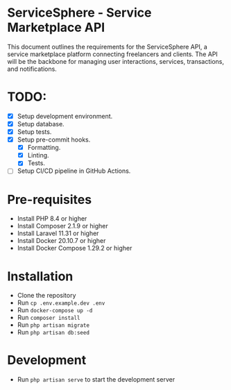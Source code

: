# ServiceSphere - Service Marketplace API

This document outlines the requirements for the ServiceSphere API, a service marketplace platform connecting freelancers and clients. The API will be the backbone for managing user interactions, services, transactions, and notifications.

# TODO:

-   [x] Setup development environment.
-   [x] Setup database.
-   [x] Setup tests.
-   [x] Setup pre-commit hooks.
    -   [x] Formatting.
    -   [x] Linting.
    -   [x] Tests.
-  [ ] Setup CI/CD pipeline in GitHub Actions.

# Pre-requisites

-   Install PHP 8.4 or higher
-   Install Composer 2.1.9 or higher
-   Install Laravel 11.31 or higher
-   Install Docker 20.10.7 or higher
-   Install Docker Compose 1.29.2 or higher

# Installation

-   Clone the repository
-   Run `cp .env.example.dev .env`
-   Run `docker-compose up -d`
-   Run `composer install`
-   Run `php artisan migrate`
-   Run `php artisan db:seed`

# Development

-   Run `php artisan serve` to start the development server
